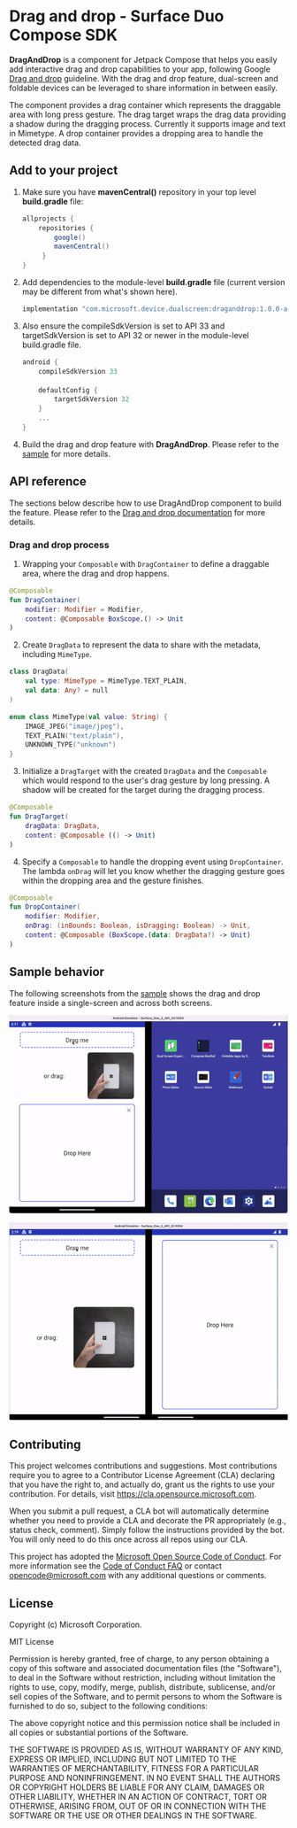 # Drag and drop - Surface Duo Compose SDK

**DragAndDrop** is a component for Jetpack Compose that helps you easily add interactive drag and drop capabilities to your app, following Google [Drag and drop](https://developer.android.com/guide/topics/ui/drag-drop) guideline. With the drag and drop feature, dual-screen and foldable devices can be leveraged to share information in between easily.

The component provides a drag container which represents the draggable area with long press gesture. The drag target wraps the drag data providing a shadow during the dragging process. Currently it supports image and text in Mimetype. A drop container provides a dropping area to handle the detected drag data.

## Add to your project

1. Make sure you have **mavenCentral()** repository in your top level **build.gradle** file:

    ```gradle
    allprojects {
        repositories {
            google()
            mavenCentral()
         }
    }
    ```

2. Add dependencies to the module-level **build.gradle** file (current version may be different from what's shown here).

    ```gradle
    implementation "com.microsoft.device.dualscreen:draganddrop:1.0.0-alpha03"
    ```

3. Also ensure the compileSdkVersion is set to API 33 and targetSdkVersion is set to API 32 or newer in the module-level build.gradle file.

    ```gradle
    android { 
        compileSdkVersion 33
        
        defaultConfig { 
            targetSdkVersion 32
        } 
        ... 
    }
    ```

4. Build the drag and drop feature with **DragAndDrop**. Please refer to the [sample](https://github.com/microsoft/surface-duo-compose-sdk/tree/main/DragAndDrop/sample) for more details.

## API reference

The sections below describe how to use DragAndDrop component to build the feature. Please refer to the [Drag and drop documentation](https://docs.microsoft.com/dual-screen/android/jetpack/compose) for more details.

### Drag and drop process

1. Wrapping your `Composable` with `DragContainer` to define a draggable area, where the drag and drop happens.

```kotlin
@Composable
fun DragContainer(
    modifier: Modifier = Modifier,
    content: @Composable BoxScope.() -> Unit
)
```

2. Create `DragData` to represent the data to share with the metadata, including `MimeType`.

```kotlin
class DragData(
    val type: MimeType = MimeType.TEXT_PLAIN,
    val data: Any? = null
)
```

```kotlin
enum class MimeType(val value: String) {
    IMAGE_JPEG("image/jpeg"),
    TEXT_PLAIN("text/plain"),
    UNKNOWN_TYPE("unknown")
}
```

3. Initialize a `DragTarget` with the created `DragData` and the `Composable` which would respond to the user's drag gesture by long pressing. A shadow will be created for the target during the dragging process.

```kotlin
@Composable
fun DragTarget(
    dragData: DragData,
    content: @Composable (() -> Unit)
)
```

4. Specify a `Composable` to handle the dropping event using `DropContainer`. The lambda `onDrag` will let you know whether the dragging gesture goes within the dropping area and the gesture finishes.

```kotlin
@Composable
fun DropContainer(
    modifier: Modifier,
    onDrag: (inBounds: Boolean, isDragging: Boolean) -> Unit,
    content: @Composable (BoxScope.(data: DragData?) -> Unit)
)
```

## Sample behavior

The following screenshots from the [sample](https://github.com/microsoft/surface-duo-compose-sdk/tree/main/DragAndDrop/sample) shows the drag and drop feature inside a single-screen and across both screens.

![single-screen](screenshots/single_screen.gif)

![dual-screen](screenshots/dual_screen.gif)

## Contributing

This project welcomes contributions and suggestions.  Most contributions require you to agree to a
Contributor License Agreement (CLA) declaring that you have the right to, and actually do, grant us
the rights to use your contribution. For details, visit https://cla.opensource.microsoft.com.

When you submit a pull request, a CLA bot will automatically determine whether you need to provide
a CLA and decorate the PR appropriately (e.g., status check, comment). Simply follow the instructions
provided by the bot. You will only need to do this once across all repos using our CLA.

This project has adopted the [Microsoft Open Source Code of Conduct](https://opensource.microsoft.com/codeofconduct/).
For more information see the [Code of Conduct FAQ](https://opensource.microsoft.com/codeofconduct/faq/) or
contact [opencode@microsoft.com](mailto:opencode@microsoft.com) with any additional questions or comments.

## License

Copyright (c) Microsoft Corporation.

MIT License

Permission is hereby granted, free of charge, to any person obtaining a copy of this software and associated documentation files (the "Software"), to deal in the Software without restriction, including without limitation the rights to use, copy, modify, merge, publish, distribute, sublicense, and/or sell copies of the Software, and to permit persons to whom the Software is furnished to do so, subject to the following conditions:

The above copyright notice and this permission notice shall be included in all copies or substantial portions of the Software.

THE SOFTWARE IS PROVIDED AS IS, WITHOUT WARRANTY OF ANY KIND, EXPRESS OR IMPLIED, INCLUDING BUT NOT LIMITED TO THE WARRANTIES OF MERCHANTABILITY, FITNESS FOR A PARTICULAR PURPOSE AND NONINFRINGEMENT. IN NO EVENT SHALL THE AUTHORS OR COPYRIGHT HOLDERS BE LIABLE FOR ANY CLAIM, DAMAGES OR OTHER LIABILITY, WHETHER IN AN ACTION OF CONTRACT, TORT OR OTHERWISE, ARISING FROM, OUT OF OR IN CONNECTION WITH THE SOFTWARE OR THE USE OR OTHER DEALINGS IN THE SOFTWARE.

